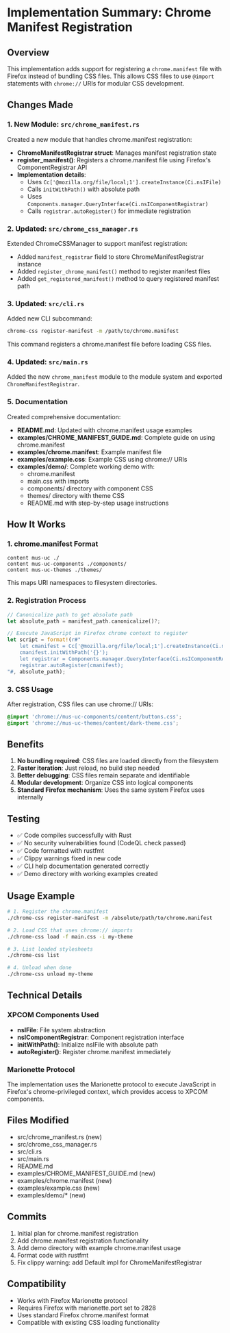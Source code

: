 # Implementation Summary: Chrome Manifest Registration

## Overview

This implementation adds support for registering a `chrome.manifest` file with Firefox instead of bundling CSS files. This allows CSS files to use `@import` statements with `chrome://` URIs for modular CSS development.

## Changes Made

### 1. New Module: `src/chrome_manifest.rs`

Created a new module that handles chrome.manifest registration:

- **ChromeManifestRegistrar struct**: Manages manifest registration state
- **register_manifest()**: Registers a chrome.manifest file using Firefox's ComponentRegistrar API
- **Implementation details**:
  - Uses `Cc['@mozilla.org/file/local;1'].createInstance(Ci.nsIFile)`
  - Calls `initWithPath()` with absolute path
  - Uses `Components.manager.QueryInterface(Ci.nsIComponentRegistrar)`
  - Calls `registrar.autoRegister()` for immediate registration

### 2. Updated: `src/chrome_css_manager.rs`

Extended ChromeCSSManager to support manifest registration:

- Added `manifest_registrar` field to store ChromeManifestRegistrar instance
- Added `register_chrome_manifest()` method to register manifest files
- Added `get_registered_manifest()` method to query registered manifest path

### 3. Updated: `src/cli.rs`

Added new CLI subcommand:

```bash
chrome-css register-manifest -m /path/to/chrome.manifest
```

This command registers a chrome.manifest file before loading CSS files.

### 4. Updated: `src/main.rs`

Added the new `chrome_manifest` module to the module system and exported `ChromeManifestRegistrar`.

### 5. Documentation

Created comprehensive documentation:

- **README.md**: Updated with chrome.manifest usage examples
- **examples/CHROME_MANIFEST_GUIDE.md**: Complete guide on using chrome.manifest
- **examples/chrome.manifest**: Example manifest file
- **examples/example.css**: Example CSS using chrome:// URIs
- **examples/demo/**: Complete working demo with:
  - chrome.manifest
  - main.css with imports
  - components/ directory with component CSS
  - themes/ directory with theme CSS
  - README.md with step-by-step usage instructions

## How It Works

### 1. chrome.manifest Format

```
content mus-uc ./
content mus-uc-components ./components/
content mus-uc-themes ./themes/
```

This maps URI namespaces to filesystem directories.

### 2. Registration Process

```rust
// Canonicalize path to get absolute path
let absolute_path = manifest_path.canonicalize()?;

// Execute JavaScript in Firefox chrome context to register
let script = format!(r#"
    let cmanifest = Cc['@mozilla.org/file/local;1'].createInstance(Ci.nsIFile);
    cmanifest.initWithPath('{}');
    let registrar = Components.manager.QueryInterface(Ci.nsIComponentRegistrar);
    registrar.autoRegister(cmanifest);
"#, absolute_path);
```

### 3. CSS Usage

After registration, CSS files can use chrome:// URIs:

```css
@import 'chrome://mus-uc-components/content/buttons.css';
@import 'chrome://mus-uc-themes/content/dark-theme.css';
```

## Benefits

1. **No bundling required**: CSS files are loaded directly from the filesystem
2. **Faster iteration**: Just reload, no build step needed
3. **Better debugging**: CSS files remain separate and identifiable
4. **Modular development**: Organize CSS into logical components
5. **Standard Firefox mechanism**: Uses the same system Firefox uses internally

## Testing

- ✅ Code compiles successfully with Rust
- ✅ No security vulnerabilities found (CodeQL check passed)
- ✅ Code formatted with rustfmt
- ✅ Clippy warnings fixed in new code
- ✅ CLI help documentation generated correctly
- ✅ Demo directory with working examples created

## Usage Example

```bash
# 1. Register the chrome.manifest
./chrome-css register-manifest -m /absolute/path/to/chrome.manifest

# 2. Load CSS that uses chrome:// imports
./chrome-css load -f main.css -i my-theme

# 3. List loaded stylesheets
./chrome-css list

# 4. Unload when done
./chrome-css unload my-theme
```

## Technical Details

### XPCOM Components Used

- **nsIFile**: File system abstraction
- **nsIComponentRegistrar**: Component registration interface
- **initWithPath()**: Initialize nsIFile with absolute path
- **autoRegister()**: Register chrome.manifest immediately

### Marionette Protocol

The implementation uses the Marionette protocol to execute JavaScript in Firefox's chrome-privileged context, which provides access to XPCOM components.

## Files Modified

- src/chrome_manifest.rs (new)
- src/chrome_css_manager.rs
- src/cli.rs
- src/main.rs
- README.md
- examples/CHROME_MANIFEST_GUIDE.md (new)
- examples/chrome.manifest (new)
- examples/example.css (new)
- examples/demo/* (new)

## Commits

1. Initial plan for chrome.manifest registration
2. Add chrome.manifest registration functionality
3. Add demo directory with example chrome.manifest usage
4. Format code with rustfmt
5. Fix clippy warning: add Default impl for ChromeManifestRegistrar

## Compatibility

- Works with Firefox Marionette protocol
- Requires Firefox with marionette.port set to 2828
- Uses standard Firefox chrome.manifest format
- Compatible with existing CSS loading functionality
